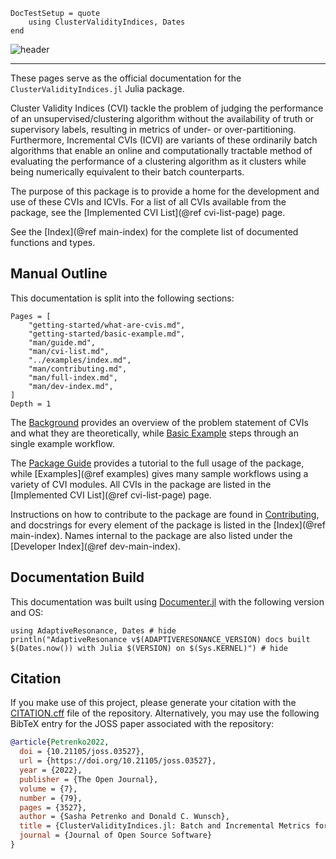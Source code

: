 ```@meta
DocTestSetup = quote
    using ClusterValidityIndices, Dates
end
```

![header](assets/header.png)

---

These pages serve as the official documentation for the `ClusterValidityIndices.jl` Julia package.

Cluster Validity Indices (CVI) tackle the problem of judging the performance of an unsupervised/clustering algorithm without the availability of truth or supervisory labels, resulting in metrics of under- or over-partitioning.
Furthermore, Incremental CVIs (ICVI) are variants of these ordinarily batch algorithms that enable an online and computationally tractable method of evaluating the performance of a clustering algorithm as it clusters while being numerically equivalent to their batch counterparts.

The purpose of this package is to provide a home for the development and use of these CVIs and ICVIs.
For a list of all CVIs available from the package, see the [Implemented CVI List](@ref cvi-list-page) page.

See the [Index](@ref main-index) for the complete list of documented functions and types.

## Manual Outline

This documentation is split into the following sections:

```@contents
Pages = [
    "getting-started/what-are-cvis.md",
    "getting-started/basic-example.md",
    "man/guide.md",
    "man/cvi-list.md",
    "../examples/index.md",
    "man/contributing.md",
    "man/full-index.md",
    "man/dev-index.md",
]
Depth = 1
```

The [Background](@ref) provides an overview of the problem statement of CVIs and what they are theoretically, while [Basic Example](@ref) steps through an single example workflow.

The [Package Guide](@ref) provides a tutorial to the full usage of the package, while [Examples](@ref examples) gives many sample workflows using a variety of CVI modules.
All CVIs in the package are listed in the [Implemented CVI List](@ref cvi-list-page) page.

Instructions on how to contribute to the package are found in [Contributing](@ref), and docstrings for every element of the package is listed in the [Index](@ref main-index).
Names internal to the package are also listed under the [Developer Index](@ref dev-main-index).

## Documentation Build

This documentation was built using [Documenter.jl](https://github.com/JuliaDocs/Documenter.jl) with the following version and OS:

```@example
using AdaptiveResonance, Dates # hide
println("AdaptiveResonance v$(ADAPTIVERESONANCE_VERSION) docs built $(Dates.now()) with Julia $(VERSION) on $(Sys.KERNEL)") # hide
```

## Citation

If you make use of this project, please generate your citation with the [CITATION.cff](../../CITATION.cff) file of the repository.
Alternatively, you may use the following BibTeX entry for the JOSS paper associated with the repository:

```bibtex
@article{Petrenko2022,
  doi = {10.21105/joss.03527},
  url = {https://doi.org/10.21105/joss.03527},
  year = {2022},
  publisher = {The Open Journal},
  volume = {7},
  number = {79},
  pages = {3527},
  author = {Sasha Petrenko and Donald C. Wunsch},
  title = {ClusterValidityIndices.jl: Batch and Incremental Metrics for Unsupervised Learning},
  journal = {Journal of Open Source Software}
}
```

